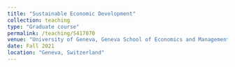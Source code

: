 ```yaml
---
title: "Sustainable Economic Development"
collection: teaching
type: "Graduate course"
permalink: /teaching/S417070
venue: "University of Geneva, Geneva School of Economics and Management"
date: Fall 2021
location: "Geneva, Switzerland"
---
```

